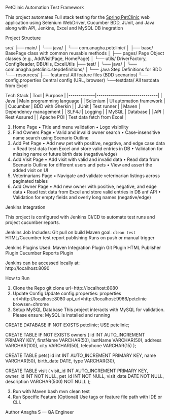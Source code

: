 PetClinic Automation Test Framework

This project automates Full stack testing for the [Spring PetClinic](https://spring-petclinic.github.io/) web application using Selenium WebDriver, Cucumber BDD, JUnit, and Java along with API, Jenkins, Excel and MySQL DB inegration

Project Structure

src/
├── main/
│ └── java/
│ └── com.anagha.petclinic/
│ ├── base/  BasePage class with common reusable methods
│ ├── pages/  Page Object classes (e.g., AddVisitPage, HomePage)
│ └── utils/  DriverFactory, ConfigReader, DBUtils, ExcelUtils
├── test/
│ └── java/
│ └── com.anagha.petclinic.stepdefinitions/
│ └── .java  Step Definitions for BDD
└── resources/
├── features/  All feature files (BDD scenarios)
└── config.properties  Central config (URL, browser)
└──testdata/ All testdata from Excel

 Tech Stack
| Tool        | Purpose                      |
|-------------|------------------------------|
| Java        | Main programming language    |
| Selenium    | UI automation framework      |
| Cucumber    | BDD with Gherkin             |
| JUnit       | Test runner                  |
| Maven       | Dependency management        |
| SLF4J       | Logging                      |
| MySQL	      | Database		     | 
| API 	      | Rest Assured		     |
| Apache POI  | Test data fetch from Excel   | 

1. Home Page
•	Title and menu validation
•	Logo visibility
2. Find Owners Page
•	Valid and invalid owner search
•	Case-insensitive name search using Scenario Outline
3. Add Pet Page
•	Add new pet with positive, negative, and edge case data
•	Read test data from Excel and store valid entries in DB
•	Validation for missing name or future birth date (negative/edge)
4. Add Visit Page
•	Add visit with valid and invalid data
•	Read data from Scenario Outline for different users and pets
•	View and assert the added visit on UI
5. Veterinarians Page
•	Navigate and validate veterinarian listings across paginated tables
6. Add Owner Page
•	Add new owner with positive, negative, and edge data
•	Read test data from Excel and store valid entries in DB anf API
•	Validation for empty fields and overly long names (negative/edge)

Jenkins Integration

This project is configured with Jenkins CI/CD to automate test runs and project cucumber reports.

Jenkins Job Includes:
 Git pull on build
 Maven goal: `clean test`
 HTML/Cucumber test report publishing
 Runs on push or manual trigger

Jenkins Plugins Used:
 Maven Integration Plugin
 Git Plugin
 HTML Publisher Plugin
 Cucumber Reports Plugin

Jenkins can be accessed locally at:  
http://localhost:8090

How to Run
 1. Clone the Repo
git clone url=http://localhost:8080
2. Update Config
Update config.properties: properties
url=http://localhost:8080
api_url=http://localhost:9966/petclinic
browser=chrome
4. Setup MySQL Database
This project interacts with MySQL for validation. Please ensure:
MySQL is installed and running

CREATE DATABASE IF NOT EXISTS petclinic;
USE petclinic;

CREATE TABLE IF NOT EXISTS owners (
  id INT AUTO_INCREMENT PRIMARY KEY,
  firstName VARCHAR(50),
  lastName VARCHAR(50),
  address VARCHAR(100),
  city VARCHAR(50),
  telephone VARCHAR(15)
);

CREATE TABLE pets(
id int INT AUTO_INCREMENT PRIMARY KEY,
name VARCHAR(50), 
birth_date DATE, 
type VARCHAR(30),

CREATE TABLE visit (
    visit_id INT AUTO_INCREMENT PRIMARY KEY,
    owner_id INT NOT NULL,
    pet_id INT NOT NULL,
    visit_date DATE NOT NULL,
    description VARCHAR(500) NOT NULL
);

3. Run with Maven
bash
mvn clean test
4. Run Specific Feature (Optional)
Use tags or feature file path with IDE or CLI.

Author
Anagha S — QA Engineer


